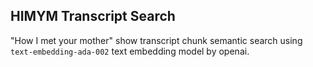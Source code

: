 ## HIMYM Transcript Search


"How I met your mother" show transcript chunk semantic search using `text-embedding-ada-002` text embedding model by openai.

